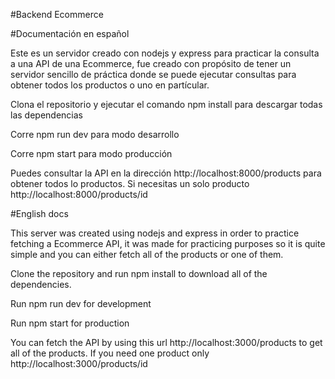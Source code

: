 #Backend Ecommerce

#Documentación en español

Este es un servidor creado con nodejs y express para practicar la consulta a una API de una
Ecommerce, fue creado con propósito de tener un servidor sencillo de práctica donde se puede
ejecutar consultas para obtener todos los productos o uno en partícular.

Clona el repositorio y ejecutar el comando npm install para descargar todas las dependencias

Corre npm run dev para modo desarrollo

Corre npm start para modo producción

Puedes consultar la API en la dirección http://localhost:8000/products para obtener todos lo productos.
Si necesitas un solo producto http://localhost:8000/products/id 

#English docs

This server was created using nodejs and express in order to practice fetching a Ecommerce API, it 
was made for practicing purposes so it is quite simple and you can either fetch all of the products or one of them.

Clone the repository and run npm install to download all of the dependencies.

Run npm run dev for development

Run npm start for production

You can fetch the API by using this url http://localhost:3000/products to get all of the products.
If you need one product only http://localhost:3000/products/id

